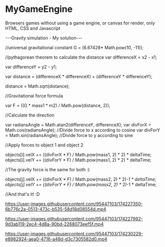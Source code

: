 # MyGameEngine
Browsers games without using a game engine, or canvas for render, only HTML, CSS and Javascript

---Gravity simulation - My solution---


//universal gravitational constant
G = (6.67428* Math.pow(10, -11));

//pythagorean theorem to calculate the distance
var differenceX = x2 - x1;

var differenceY = y2 - y1;

var distance = (differenceX * differenceX) + (differenceY * differenceY);

distance = Math.sqrt(distance);

//Gravitational force formula

var F = ((G * mass1 * m2) / Math.pow(distance, 2));

//Calculate the direction

var radiansAngle = Math.atan2(differenceY, differenceX);
var divForX = Math.cos(radiansAngle); //Divide force to x according to cosine
var divForY = Math.sin(radiansAngle); //Divide force to y according to sine

//Apply forces to object 1 and object 2

objects[i].velX += ((divForX * F) / Math.pow(mass1, 2) * 2) * deltaTime;
objects[i].velY += ((divForY * F) / Math.pow(mass1, 2) * 2) * deltaTime;
                        
//The gravity force is the same for both :)

objects[j].velX += ((divForX * F) / Math.pow(mass2, 2) * 2)*-1 * deltaTime;
objects[j].velY += ((divForY * F) / Math.pow(mass2, 2) * 2)*-1 * deltaTime;

//And that's it! :D

https://user-images.githubusercontent.com/95447103/174227350-6b776c2a-0513-473c-b535-58d18d08554d.mp4



https://user-images.githubusercontent.com/95447103/174227992-9d3ab119-2ec4-4d8a-90bd-2268073eef5f.mp4



https://user-images.githubusercontent.com/95447103/174230229-e8982924-aea0-4716-a48d-d3c7305582d0.mp4

